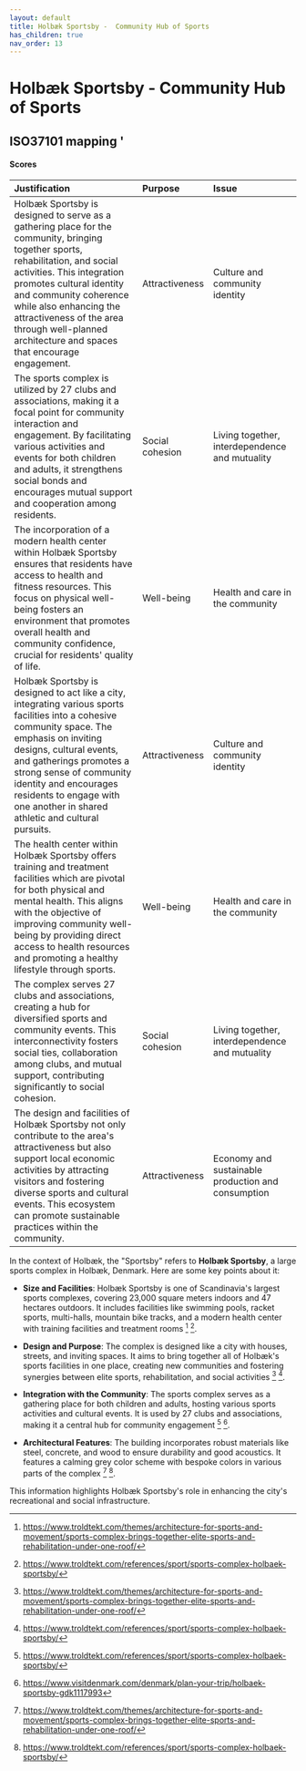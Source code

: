 ```yaml
---
layout: default
title: Holbæk Sportsby -  Community Hub of Sports
has_children: true
nav_order: 13
---
```




# Holbæk Sportsby -  Community Hub of Sports

## ISO37101 mapping '

#### Scores

| Justification                                                                                                                                                                                                                                                                                                                                 | Purpose         | Issue                                              |
|:----------------------------------------------------------------------------------------------------------------------------------------------------------------------------------------------------------------------------------------------------------------------------------------------------------------------------------------------|:----------------|:---------------------------------------------------|
| Holbæk Sportsby is designed to serve as a gathering place for the community, bringing together sports, rehabilitation, and social activities. This integration promotes cultural identity and community coherence while also enhancing the attractiveness of the area through well-planned architecture and spaces that encourage engagement. | Attractiveness  | Culture and community identity                     |
| The sports complex is utilized by 27 clubs and associations, making it a focal point for community interaction and engagement. By facilitating various activities and events for both children and adults, it strengthens social bonds and encourages mutual support and cooperation among residents.                                         | Social cohesion | Living together, interdependence and mutuality     |
| The incorporation of a modern health center within Holbæk Sportsby ensures that residents have access to health and fitness resources. This focus on physical well-being fosters an environment that promotes overall health and community confidence, crucial for residents' quality of life.                                                | Well-being      | Health and care in the community                   |
| Holbæk Sportsby is designed to act like a city, integrating various sports facilities into a cohesive community space. The emphasis on inviting designs, cultural events, and gatherings promotes a strong sense of community identity and encourages residents to engage with one another in shared athletic and cultural pursuits.          | Attractiveness  | Culture and community identity                     |
| The health center within Holbæk Sportsby offers training and treatment facilities which are pivotal for both physical and mental health. This aligns with the objective of improving community well-being by providing direct access to health resources and promoting a healthy lifestyle through sports.                                    | Well-being      | Health and care in the community                   |
| The complex serves 27 clubs and associations, creating a hub for diversified sports and community events. This interconnectivity fosters social ties, collaboration among clubs, and mutual support, contributing significantly to social cohesion.                                                                                           | Social cohesion | Living together, interdependence and mutuality     |
| The design and facilities of Holbæk Sportsby not only contribute to the area's attractiveness but also support local economic activities by attracting visitors and fostering diverse sports and cultural events. This ecosystem can promote sustainable practices within the community.                                                      | Attractiveness  | Economy and sustainable production and consumption |

In the context of Holbæk, the "Sportsby" refers to **Holbæk Sportsby**, a large sports complex in Holbæk, Denmark. Here are some key points about it:

- **Size and Facilities**: Holbæk Sportsby is one of Scandinavia's largest sports complexes, covering 23,000 square meters indoors and 47 hectares outdoors. It includes facilities like swimming pools, racket sports, multi-halls, mountain bike tracks, and a modern health center with training facilities and treatment rooms [^1] [^2].

- **Design and Purpose**: The complex is designed like a city with houses, streets, and inviting spaces. It aims to bring together all of Holbæk's sports facilities in one place, creating new communities and fostering synergies between elite sports, rehabilitation, and social activities [^1] [^2].

- **Integration with the Community**: The sports complex serves as a gathering place for both children and adults, hosting various sports activities and cultural events. It is used by 27 clubs and associations, making it a central hub for community engagement [^2] [^3].

- **Architectural Features**: The building incorporates robust materials like steel, concrete, and wood to ensure durability and good acoustics. It features a calming grey color scheme with bespoke colors in various parts of the complex [^1] [^2]. 

This information highlights Holbæk Sportsby's role in enhancing the city's recreational and social infrastructure.

[^1]: https://www.troldtekt.com/themes/architecture-for-sports-and-movement/sports-complex-brings-together-elite-sports-and-rehabilitation-under-one-roof/
[^2]: https://www.troldtekt.com/references/sport/sports-complex-holbaek-sportsby/
[^3]: https://www.visitdenmark.com/denmark/plan-your-trip/holbaek-sportsby-gdk1117993